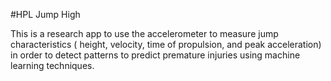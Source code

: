 #HPL Jump High

This is a research app to use the accelerometer to measure jump characteristics ( height, velocity, time of propulsion, and peak acceleration) in order to detect patterns to predict premature injuries using machine learning techniques.

